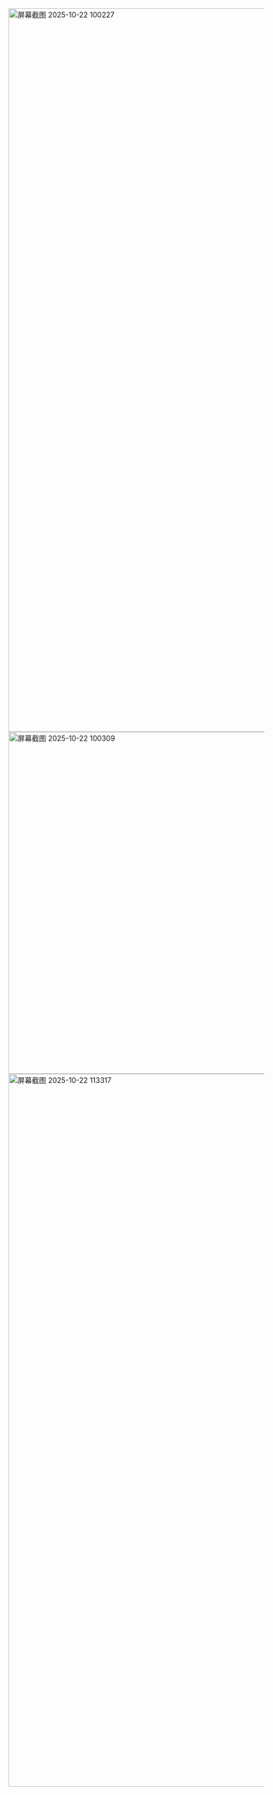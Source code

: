 <img width="2535" height="1424" alt="屏幕截图 2025-10-22 100227" src="https://github.com/user-attachments/assets/224cd194-34ca-409d-b0a6-1bad19a7bac2" />
<img width="744" height="673" alt="屏幕截图 2025-10-22 100309" src="https://github.com/user-attachments/assets/55ff27c9-c6a4-4575-acd1-1b5ac847b775" />
<img width="2526" height="1403" alt="屏幕截图 2025-10-22 113317" src="https://github.com/user-attachments/assets/d7877d50-2a53-403f-9cba-1d9e732adb81" />
